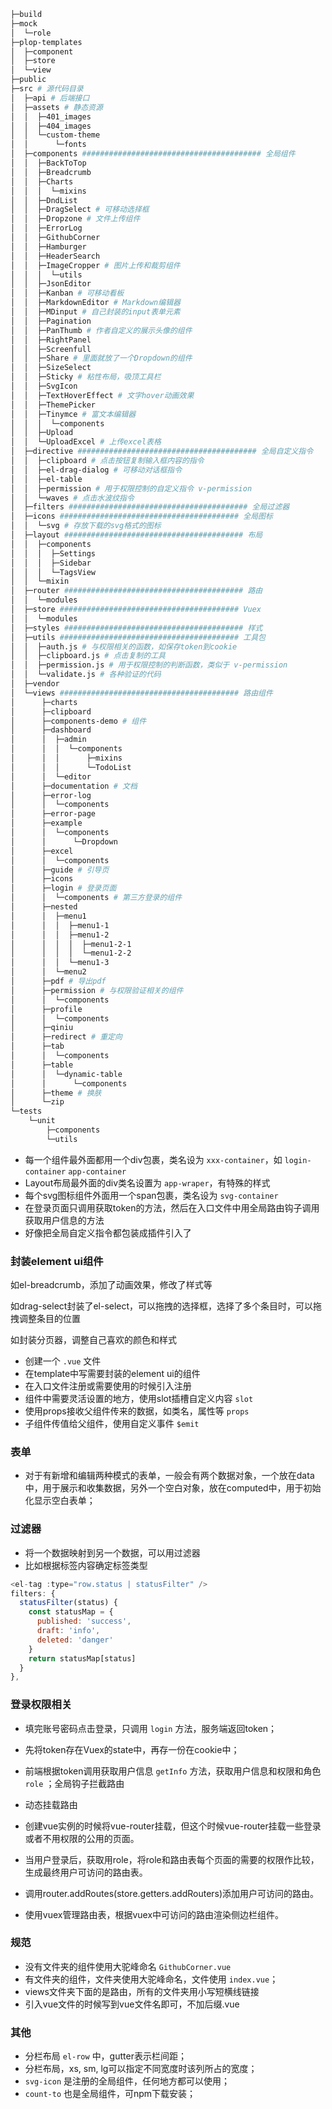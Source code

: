 ```bash
├─build 
├─mock
│  └─role
├─plop-templates
│  ├─component
│  ├─store
│  └─view
├─public
├─src # 源代码目录
│  ├─api # 后端接口
│  ├─assets # 静态资源
│  │  ├─401_images
│  │  ├─404_images
│  │  └─custom-theme
│  │      └─fonts
│  ├─components ######################################## 全局组件 
│  │  ├─BackToTop
│  │  ├─Breadcrumb
│  │  ├─Charts
│  │  │  └─mixins
│  │  ├─DndList
│  │  ├─DragSelect # 可移动选择框
│  │  ├─Dropzone # 文件上传组件
│  │  ├─ErrorLog
│  │  ├─GithubCorner
│  │  ├─Hamburger
│  │  ├─HeaderSearch
│  │  ├─ImageCropper # 图片上传和裁剪组件
│  │  │  └─utils
│  │  ├─JsonEditor
│  │  ├─Kanban # 可移动看板
│  │  ├─MarkdownEditor # Markdown编辑器
│  │  ├─MDinput # 自己封装的input表单元素
│  │  ├─Pagination
│  │  ├─PanThumb # 作者自定义的展示头像的组件
│  │  ├─RightPanel
│  │  ├─Screenfull
│  │  ├─Share # 里面就放了一个Dropdown的组件
│  │  ├─SizeSelect
│  │  ├─Sticky # 粘性布局，吸顶工具栏
│  │  ├─SvgIcon
│  │  ├─TextHoverEffect # 文字hover动画效果
│  │  ├─ThemePicker
│  │  ├─Tinymce # 富文本编辑器
│  │  │  └─components
│  │  ├─Upload
│  │  └─UploadExcel # 上传excel表格
│  ├─directive ######################################## 全局自定义指令
│  │  ├─clipboard # 点击按钮复制输入框内容的指令
│  │  ├─el-drag-dialog # 可移动对话框指令
│  │  ├─el-table
│  │  ├─permission # 用于权限控制的自定义指令 v-permission
│  │  └─waves # 点击水波纹指令
│  ├─filters ######################################## 全局过滤器
│  ├─icons ######################################## 全局图标
│  │  └─svg # 存放下载的svg格式的图标
│  ├─layout ######################################## 布局
│  │  ├─components
│  │  │  ├─Settings
│  │  │  ├─Sidebar
│  │  │  └─TagsView
│  │  └─mixin
│  ├─router ######################################## 路由
│  │  └─modules
│  ├─store ######################################## Vuex
│  │  └─modules
│  ├─styles ######################################## 样式
│  ├─utils ######################################## 工具包
│  │  ├─auth.js # 与权限相关的函数，如保存token到cookie
│  │  ├─clipboard.js # 点击复制的工具
│  │  ├─permission.js # 用于权限控制的判断函数，类似于 v-permission
│  │  └─validate.js # 各种验证的代码
│  ├─vendor
│  └─views ######################################## 路由组件
│      ├─charts
│      ├─clipboard
│      ├─components-demo # 组件
│      ├─dashboard
│      │  ├─admin
│      │  │  └─components
│      │  │      ├─mixins
│      │  │      └─TodoList
│      │  └─editor
│      ├─documentation # 文档
│      ├─error-log
│      │  └─components
│      ├─error-page
│      ├─example
│      │  └─components
│      │      └─Dropdown
│      ├─excel
│      │  └─components
│      ├─guide # 引导页
│      ├─icons
│      ├─login # 登录页面
│      │  └─components # 第三方登录的组件
│      ├─nested
│      │  ├─menu1
│      │  │  ├─menu1-1
│      │  │  ├─menu1-2
│      │  │  │  ├─menu1-2-1
│      │  │  │  └─menu1-2-2
│      │  │  └─menu1-3
│      │  └─menu2
│      ├─pdf # 导出pdf
│      ├─permission # 与权限验证相关的组件
│      │  └─components
│      ├─profile
│      │  └─components
│      ├─qiniu
│      ├─redirect # 重定向
│      ├─tab
│      │  └─components
│      ├─table
│      │  └─dynamic-table
│      │      └─components
│      ├─theme # 换肤
│      └─zip
└─tests
    └─unit
        ├─components
        └─utils
```

* 每一个组件最外面都用一个div包裹，类名设为 `xxx-container`，如 `login-container` `app-container`
* Layout布局最外面的div类名设置为 `app-wraper`，有特殊的样式
* 每个svg图标组件外面用一个span包裹，类名设为 `svg-container`
* 在登录页面只调用获取token的方法，然后在入口文件中用全局路由钩子调用获取用户信息的方法
* 好像把全局自定义指令都包装成插件引入了



### 封装element ui组件

如el-breadcrumb，添加了动画效果，修改了样式等

如drag-select封装了el-select，可以拖拽的选择框，选择了多个条目时，可以拖拽调整条目的位置

如封装分页器，调整自己喜欢的颜色和样式



* 创建一个 `.vue` 文件
* 在template中写需要封装的element ui的组件
* 在入口文件注册或需要使用的时候引入注册
* 组件中需要灵活设置的地方，使用slot插槽自定义内容 `slot`
* 使用props接收父组件传来的数据，如类名，属性等 `props`
* 子组件传值给父组件，使用自定义事件 `$emit`

### 表单

* 对于有新增和编辑两种模式的表单，一般会有两个数据对象，一个放在data中，用于展示和收集数据，另外一个空白对象，放在computed中，用于初始化显示空白表单；

### 过滤器

* 将一个数据映射到另一个数据，可以用过滤器
* 比如根据标签内容确定标签类型

```javascript
<el-tag :type="row.status | statusFilter" />
filters: {
  statusFilter(status) {
    const statusMap = {
      published: 'success',
      draft: 'info',
      deleted: 'danger'
    }
    return statusMap[status]
  }
},
```

### 登录权限相关

* 填完账号密码点击登录，只调用 `login` 方法，服务端返回token；
* 先将token存在Vuex的state中，再存一份在cookie中；
* 前端根据token调用获取用户信息 `getInfo` 方法，获取用户信息和权限和角色 `role` ；全局钩子拦截路由
* 动态挂载路由

* 创建vue实例的时候将vue-router挂载，但这个时候vue-router挂载一些登录或者不用权限的公用的页面。
* 当用户登录后，获取用role，将role和路由表每个页面的需要的权限作比较，生成最终用户可访问的路由表。
* 调用router.addRoutes(store.getters.addRouters)添加用户可访问的路由。
* 使用vuex管理路由表，根据vuex中可访问的路由渲染侧边栏组件。

### 规范

* 没有文件夹的组件使用大驼峰命名 `GithubCorner.vue`
* 有文件夹的组件，文件夹使用大驼峰命名，文件使用 `index.vue`；
* views文件夹下面的是路由，所有的文件夹用小写短横线链接
* 引入vue文件的时候写到vue文件名即可，不加后缀.vue

### 其他

* 分栏布局 `el-row` 中，gutter表示栏间距；
* 分栏布局，xs, sm, lg可以指定不同宽度时该列所占的宽度；
* `svg-icon` 是注册的全局组件，任何地方都可以使用；
* `count-to` 也是全局组件，可npm下载安装；
